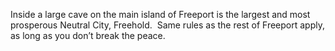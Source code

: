 Inside a large cave on the main island of Freeport is the largest and most prosperous Neutral City, Freehold.  Same rules as the rest of Freeport apply, as long as you don’t break the peace.